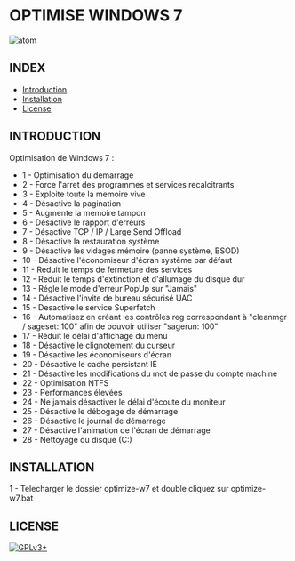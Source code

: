 # OPTIMISE WINDOWS 7

![atom](https://raw.githubusercontent.com/oda-alexandre/atom/master/logo-win7.png) 


## INDEX

- [Introduction](#INTRODUCTION)
- [Installation](#INSTALLATION)
- [License](#LICENSE)


## INTRODUCTION

Optimisation de Windows 7 :

* 1 - Optimisation du demarrage
* 2 - Force l'arret des programmes et services recalcitrants
* 3 - Exploite toute la memoire vive
* 4 - Désactive la pagination
* 5 - Augmente la memoire tampon
* 6 - Désactive le rapport d'erreurs
* 7 - Désactive TCP / IP / Large Send Offload
* 8 - Désactive la restauration système
* 9 - Désactive les vidages mémoire (panne système, BSOD)
* 10 - Désactive l'économiseur d'écran système par défaut
* 11 - Reduit le temps de fermeture des services
* 12 - Reduit le temps d'extinction et d'allumage du disque dur
* 13 - Régle le mode d'erreur PopUp sur "Jamais"
* 14 - Désactive l'invite de bureau sécurisé UAC
* 15 - Desactive le service Superfetch
* 16 - Automatisez en créant les contrôles reg correspondant à "cleanmgr / sageset: 100" afin de pouvoir utiliser "sagerun: 100"
* 17 - Réduit le délai d'affichage du menu
* 18 - Désactive le clignotement du curseur
* 19 - Désactive les économiseurs d'écran
* 20 - Désactive le cache persistant IE
* 21 - Désactive les modifications du mot de passe du compte machine
* 22 - Optimisation NTFS
* 23 - Performances élevées
* 24 - Ne jamais désactiver le délai d'écoute du moniteur
* 25 - Désactive le débogage de démarrage
* 26 - Désactive le journal de démarrage
* 27 - Désactive l'animation de l'écran de démarrage
* 28 - Nettoyage du disque (C:)


## INSTALLATION

1 - Telecharger le dossier optimize-w7 et double cliquez sur optimize-w7.bat


## LICENSE

[![GPLv3+](http://gplv3.fsf.org/gplv3-127x51.png)](https://github.com/oda-alexandre/mac_random/blob/master/LICENSE)
